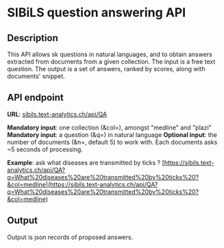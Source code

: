 # SIBiLS question answering API

## Description

This API allows sk questions in natural languages, and to obtain answers extracted from documents from a given collection. The input is a free text question. The output is a set of answers, ranked by scores, along with documents' snippet.

## API endpoint

**URL**: [sibils.text-analytics.ch/api/QA](https://sibils.text-analytics.ch/api/qa)

**Mandatory input**: one collection (&col=), amongst "medline" and "plazi"
**Mandatory input**: a question (&q=) in natural language
**Optional input**: the number of documents (&n=, default 5) to work with. Each documents asks ~5 seconds of processing.

**Example**: ask what diseases are transmitted by ticks ?
[https://sibils.text-analytics.ch/api/QA?q=What%20diseases%20are%20transmitted%20by%20ticks%20?&col=medline](https://sibils.text-analytics.ch/api/QA?q=What%20diseases%20are%20transmitted%20by%20ticks%20?&col=medline)


## Output

Output is json records of proposed answers.
